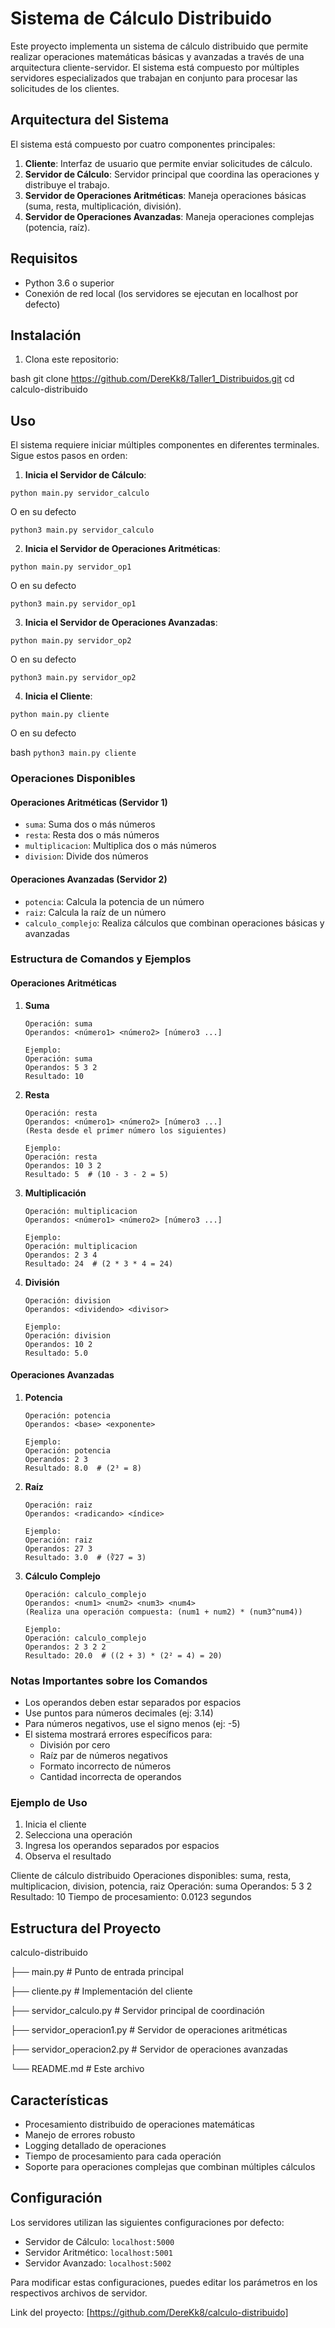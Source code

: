 # Sistema de Cálculo Distribuido

Este proyecto implementa un sistema de cálculo distribuido que permite realizar operaciones matemáticas básicas y avanzadas a través de una arquitectura cliente-servidor. El sistema está compuesto por múltiples servidores especializados que trabajan en conjunto para procesar las solicitudes de los clientes.

## Arquitectura del Sistema

El sistema está compuesto por cuatro componentes principales:

1. **Cliente**: Interfaz de usuario que permite enviar solicitudes de cálculo.
2. **Servidor de Cálculo**: Servidor principal que coordina las operaciones y distribuye el trabajo.
3. **Servidor de Operaciones Aritméticas**: Maneja operaciones básicas (suma, resta, multiplicación, división).
4. **Servidor de Operaciones Avanzadas**: Maneja operaciones complejas (potencia, raíz).

## Requisitos

- Python 3.6 o superior
- Conexión de red local (los servidores se ejecutan en localhost por defecto)

## Instalación

1. Clona este repositorio:

bash
git clone https://github.com/DereKk8/Taller1_Distribuidos.git
cd calculo-distribuido

## Uso

El sistema requiere iniciar múltiples componentes en diferentes terminales. Sigue estos pasos en orden:

1. **Inicia el Servidor de Cálculo**:
   
`python main.py servidor_calculo`

O en su defecto 

`python3 main.py servidor_calculo`

2. **Inicia el Servidor de Operaciones Aritméticas**:

`python main.py servidor_op1`

O en su defecto 

`python3 main.py servidor_op1`

3. **Inicia el Servidor de Operaciones Avanzadas**:
   
`python main.py servidor_op2`

O en su defecto 

`python3 main.py servidor_op2`

4. **Inicia el Cliente**:
   
`python main.py cliente`

O en su defecto 

bash
`python3 main.py cliente`


### Operaciones Disponibles

#### Operaciones Aritméticas (Servidor 1)
- `suma`: Suma dos o más números
- `resta`: Resta dos o más números
- `multiplicacion`: Multiplica dos o más números
- `division`: Divide dos números

#### Operaciones Avanzadas (Servidor 2)
- `potencia`: Calcula la potencia de un número
- `raiz`: Calcula la raíz de un número
- `calculo_complejo`: Realiza cálculos que combinan operaciones básicas y avanzadas

### Estructura de Comandos y Ejemplos

#### Operaciones Aritméticas

1. **Suma**
   ```
   Operación: suma
   Operandos: <número1> <número2> [número3 ...]
   
   Ejemplo:
   Operación: suma
   Operandos: 5 3 2
   Resultado: 10
   ```

2. **Resta**
   ```
   Operación: resta
   Operandos: <número1> <número2> [número3 ...]
   (Resta desde el primer número los siguientes)
   
   Ejemplo:
   Operación: resta
   Operandos: 10 3 2
   Resultado: 5  # (10 - 3 - 2 = 5)
   ```

3. **Multiplicación**
   ```
   Operación: multiplicacion
   Operandos: <número1> <número2> [número3 ...]
   
   Ejemplo:
   Operación: multiplicacion
   Operandos: 2 3 4
   Resultado: 24  # (2 * 3 * 4 = 24)
   ```

4. **División**
   ```
   Operación: division
   Operandos: <dividendo> <divisor>
   
   Ejemplo:
   Operación: division
   Operandos: 10 2
   Resultado: 5.0
   ```

#### Operaciones Avanzadas

1. **Potencia**
   ```
   Operación: potencia
   Operandos: <base> <exponente>
   
   Ejemplo:
   Operación: potencia
   Operandos: 2 3
   Resultado: 8.0  # (2³ = 8)
   ```

2. **Raíz**
   ```
   Operación: raiz
   Operandos: <radicando> <índice>
   
   Ejemplo:
   Operación: raiz
   Operandos: 27 3
   Resultado: 3.0  # (∛27 = 3)
   ```

3. **Cálculo Complejo**
   ```
   Operación: calculo_complejo
   Operandos: <num1> <num2> <num3> <num4>
   (Realiza una operación compuesta: (num1 + num2) * (num3^num4))
   
   Ejemplo:
   Operación: calculo_complejo
   Operandos: 2 3 2 2
   Resultado: 20.0  # ((2 + 3) * (2² = 4) = 20)
   ```

### Notas Importantes sobre los Comandos

- Los operandos deben estar separados por espacios
- Use puntos para números decimales (ej: 3.14)
- Para números negativos, use el signo menos (ej: -5)
- El sistema mostrará errores específicos para:
  - División por cero
  - Raíz par de números negativos
  - Formato incorrecto de números
  - Cantidad incorrecta de operandos

### Ejemplo de Uso
1. Inicia el cliente
2. Selecciona una operación
3. Ingresa los operandos separados por espacios
4. Observa el resultado

Cliente de cálculo distribuido
Operaciones disponibles: suma, resta, multiplicacion, division, potencia, raiz
Operación: suma
Operandos: 5 3 2
Resultado: 10
Tiempo de procesamiento: 0.0123 segundos


## Estructura del Proyecto
calculo-distribuido

├── main.py # Punto de entrada principal

├── cliente.py # Implementación del cliente

├── servidor_calculo.py # Servidor principal de coordinación

├── servidor_operacion1.py # Servidor de operaciones aritméticas

├── servidor_operacion2.py # Servidor de operaciones avanzadas

└── README.md # Este archivo


## Características

- Procesamiento distribuido de operaciones matemáticas
- Manejo de errores robusto
- Logging detallado de operaciones
- Tiempo de procesamiento para cada operación
- Soporte para operaciones complejas que combinan múltiples cálculos

## Configuración

Los servidores utilizan las siguientes configuraciones por defecto:
- Servidor de Cálculo: `localhost:5000`
- Servidor Aritmético: `localhost:5001`
- Servidor Avanzado: `localhost:5002`

Para modificar estas configuraciones, puedes editar los parámetros en los respectivos archivos de servidor.

Link del proyecto: [https://github.com/DereKk8/calculo-distribuido]
